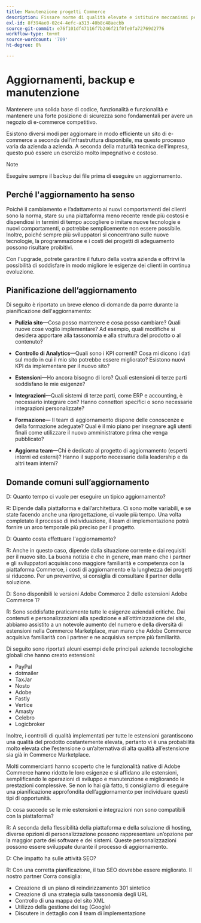 ```yaml
---
title: Manutenzione progetti Commerce
description: Fissare norme di qualità elevate e istituire meccanismi per mantenerle nel tempo.
exl-id: 8f394ae0-02c4-4efc-a313-40b8c48aecbb
source-git-commit: e76f101df47116f7b246f21f0fe0fa72769d2776
workflow-type: tm+mt
source-wordcount: '709'
ht-degree: 0%

---
```


# Aggiornamenti, backup e manutenzione

Mantenere una solida base di codice, funzionalità e funzionalità e mantenere una forte posizione di sicurezza sono fondamentali per avere un negozio di e-commerce competitivo.

Esistono diversi modi per aggiornare in modo efficiente un sito di e-commerce a seconda dell’infrastruttura disponibile, ma questo processo varia da azienda a azienda. A seconda della maturità tecnica dell&#39;impresa, questo può essere un esercizio molto impegnativo e costoso.

>[!NOTE]
>
>Eseguire sempre il backup dei file prima di eseguire un aggiornamento.

## Perché l&#39;aggiornamento ha senso

Poiché il cambiamento e l’adattamento ai nuovi comportamenti dei clienti sono la norma, stare su una piattaforma meno recente rende più costosi e dispendiosi in termini di tempo accogliere o imitare nuove tecnologie e nuovi comportamenti, o potrebbe semplicemente non essere possibile. Inoltre, poiché sempre più sviluppatori si concentrano sulle nuove tecnologie, la programmazione e i costi dei progetti di adeguamento possono risultare proibitivi.

Con l&#39;upgrade, potrete garantire il futuro della vostra azienda e offrirvi la possibilità di soddisfare in modo migliore le esigenze dei clienti in continua evoluzione.

## Pianificazione dell’aggiornamento

Di seguito è riportato un breve elenco di domande da porre durante la pianificazione dell&#39;aggiornamento:

- **Pulizia sito**—Cosa posso mantenere e cosa posso cambiare? Quali nuove cose voglio implementare? Ad esempio, quali modifiche si desidera apportare alla tassonomia e alla struttura del prodotto o al contenuto?

- **Controllo di Analytics**—Quali sono i KPI correnti? Cosa mi dicono i dati sul modo in cui il mio sito potrebbe essere migliorato? Esistono nuovi KPI da implementare per il nuovo sito?

- **Estensioni**—Ho ancora bisogno di loro? Quali estensioni di terze parti soddisfano le mie esigenze?

- **Integrazioni**—Quali sistemi di terze parti, come ERP e accounting, è necessario integrare con? Hanno connettori specifici o sono necessarie integrazioni personalizzate?

- **Formazione**— Il team di aggiornamento dispone delle conoscenze e della formazione adeguate? Qual è il mio piano per insegnare agli utenti finali come utilizzare il nuovo amministratore prima che venga pubblicato?

- **Aggiorna team**—Chi è dedicato al progetto di aggiornamento (esperti interni ed esterni)? Hanno il supporto necessario dalla leadership e da altri team interni?

## Domande comuni sull’aggiornamento

D: Quanto tempo ci vuole per eseguire un tipico aggiornamento?

R: Dipende dalla piattaforma e dall’architettura. Ci sono molte variabili, e se state facendo anche una riprogettazione, ci vuole più tempo. Una volta completato il processo di individuazione, il team di implementazione potrà fornire un arco temporale più preciso per il progetto.


D: Quanto costa effettuare l&#39;aggiornamento?

R: Anche in questo caso, dipende dalla situazione corrente e dai requisiti per il nuovo sito. La buona notizia è che in genere, man mano che i partner e gli sviluppatori acquisiscono maggiore familiarità e competenza con la piattaforma Commerce, i costi di aggiornamento e la lunghezza dei progetti si riducono. Per un preventivo, si consiglia di consultare il partner della soluzione.

D: Sono disponibili le versioni Adobe Commerce 2 delle estensioni Adobe Commerce 1?

R: Sono soddisfatte praticamente tutte le esigenze aziendali critiche. Dai contenuti e personalizzazioni alla spedizione e all’ottimizzazione del sito, abbiamo assistito a un notevole aumento del numero e della diversità di estensioni nella Commerce Marketplace, man mano che Adobe Commerce acquisiva familiarità con i partner e ne acquisiva sempre più familiarità.

Di seguito sono riportati alcuni esempi delle principali aziende tecnologiche globali che hanno creato estensioni:

- PayPal
- dotmailer
- TaxJar
- Nosto
- Adobe
- Fastly
- Vertice
- Amasty
- Celebro
- Logicbroker

Inoltre, i controlli di qualità implementati per tutte le estensioni garantiscono una qualità del prodotto costantemente elevata, pertanto vi è una probabilità molto elevata che l’estensione o un’alternativa di alta qualità all’estensione sia già in Commerce Marketplace.

Molti commercianti hanno scoperto che le funzionalità native di Adobe Commerce hanno ridotto le loro esigenze e si affidano alle estensioni, semplificando le operazioni di sviluppo e manutenzione e migliorando le prestazioni complessive. Se non lo hai già fatto, ti consigliamo di eseguire una pianificazione approfondita dell’aggiornamento per individuare questi tipi di opportunità.

D: cosa succede se le mie estensioni e integrazioni non sono compatibili con la piattaforma?

R: A seconda della flessibilità della piattaforma e della soluzione di hosting, diverse opzioni di personalizzazione possono rappresentare un’opzione per la maggior parte dei software e dei sistemi. Queste personalizzazioni possono essere sviluppate durante il processo di aggiornamento.


D: Che impatto ha sulle attività SEO?

R: Con una corretta pianificazione, il tuo SEO dovrebbe essere migliorato. Il nostro partner Corra consiglia:

- Creazione di un piano di reindirizzamento 301 sintetico
- Creazione di una strategia sulla tassonomia degli URL
- Controllo di una mappa del sito XML
- Utilizzo della gestione dei tag (Google)
- Discutere in dettaglio con il team di implementazione
